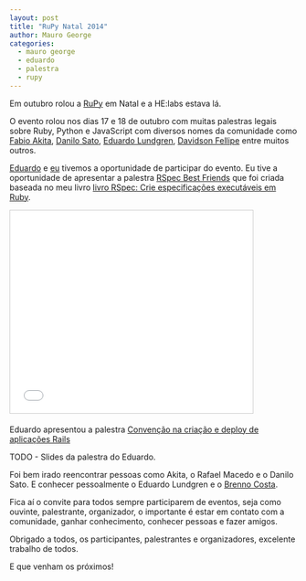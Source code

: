 ```yaml
---
layout: post
title: "RuPy Natal 2014"
author: Mauro George
categories:
  - mauro george
  - eduardo
  - palestra
  - rupy
---
```


Em outubro rolou a [RuPy](http://natal.rupy.com.br/) em Natal e a HE:labs estava lá.

<!--more-->

O evento rolou nos dias 17 e 18 de outubro com muitas palestras legais sobre Ruby, Python e JavaScript com diversos nomes da comunidade como [Fabio Akita](https://twitter.com/AkitaOnRails), [Danilo Sato](https://twitter.com/dtsato), [Eduardo Lundgren](https://twitter.com/eduardolundgren), [Davidson Fellipe](https://twitter.com/davidsonfellipe) entre muitos outros.

[Eduardo](https://twitter.com/eduardofiorezi) e [eu](https://twitter.com/maurogeorge) tivemos a oportunidade de participar do evento. Eu tive a oportunidade de apresentar a palestra [RSpec Best Friends](http://pt.slideshare.net/maurogeorge/rspec-best-friends-reduzido) que foi criada baseada no meu livro [livro RSpec: Crie especificações executáveis em Ruby](http://www.casadocodigo.com.br/products/livro-rspec).

<iframe src="//www.slideshare.net/slideshow/embed_code/40442329" width="425" height="355" frameborder="0" marginwidth="0" marginheight="0" scrolling="no" style="border:1px solid #CCC; border-width:1px; margin-bottom:5px; max-width: 100%;" allowfullscreen> </iframe>

Eduardo apresentou a palestra [Convenção na criação e deploy de aplicações Rails]()

TODO - Slides da palestra do Eduardo.

Foi bem irado reencontrar pessoas como Akita, o Rafael Macedo e o Danilo Sato. E conhecer pessoalmente o Eduardo Lundgren e o [Brenno Costa](https://twitter.com/brennovich).

Fica aí o convite para todos sempre participarem de eventos, seja como ouvinte, palestrante, organizador, o importante é estar em contato com a comunidade, ganhar conhecimento, conhecer pessoas e fazer amigos.

Obrigado a todos, os participantes, palestrantes e organizadores, excelente trabalho de todos.

E que venham os próximos!
